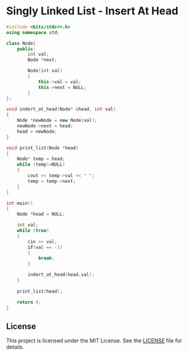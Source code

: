 # Singly Linked List - Insert At Head

```cpp
#include <bits/stdc++.h>
using namespace std;

class Node{
    public:
        int val;
        Node *next;

        Node(int val)
        {
            this->val = val;
            this->next = NULL;
        }
};

void indert_at_head(Node* &head, int val)
{
    Node *newNode = new Node(val);
    newNode->next = head;
    head = newNode;
}

void print_list(Node *head)
{
    Node* temp = head;
    while (temp!=NULL)
    {
        cout << temp->val << " ";
        temp = temp->next;
    }
}

int main()
{
    Node *head = NULL;

    int val;
    while (true)
    {
        cin >> val;
        if(val == -1)
        {
            break;
        }

        indert_at_head(head,val);
    }
    
    print_list(head);

    return 0;
}
```


## License
This project is licensed under the MIT License. See the [LICENSE](LICENSE) file for details.